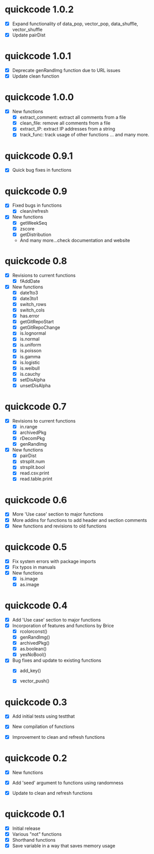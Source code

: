 # quickcode 1.0.2

- [x] Expand functionality of data_pop, vector_pop, data_shuffle, vector_shuffle
- [x] Update pairDist

# quickcode 1.0.1

- [x] Deprecate genRandImg function due to URL issues
- [x] Update clean function

# quickcode 1.0.0

- [x] New functions
    - [x] extract_comment: extract all comments from a file
    - [x] clean_file: remove all comments from a file
    - [x] extract_IP: extract IP addresses from a string
    - [x] track_func: track usage of other functions
    ... and many more.
    
# quickcode 0.9.1

- [x] Quick bug fixes in functions 

# quickcode 0.9

- [x] Fixed bugs in functions
    - [x] clean/refresh
- [x] New functions 
    - [x] getWeekSeq
    - [x] zscore
    - [x] getDistribution
    - And many more...check documentation and website

# quickcode 0.8

- [x] Revisions to current functions
    - [x] fAddDate
- [x] New functions 
    - [x] date1to3
    - [x] date3to1
    - [x] switch_rows
    - [x] switch_cols
    - [x] has.error
    - [x] getGitRepoStart
    - [x] getGitRepoChange
    - [x] is.lognormal
    - [x] is.normal
    - [x] is.uniform
    - [x] is.poisson
    - [x] is.gamma
    - [x] is.logistic
    - [x] is.weibull
    - [x] is.cauchy
    - [x] setDisAlpha
    - [x] unsetDisAlpha
    
# quickcode 0.7

- [x] Revisions to current functions
    - [x] in.range
    - [x] archivedPkg 
    - [x] rDecomPkg 
    - [x] genRandImg
- [x] New functions 
    - [x] pairDist
    - [x] strsplit.num
    - [x] strsplit.bool
    - [x] read.csv.print
    - [x] read.table.print
    
# quickcode 0.6

- [x] More 'Use case' section to major functions
- [x] More addins for functions to add header and section comments
- [x] New functions and revisions to old functions

# quickcode 0.5

- [x] Fix system errors with package imports
- [x] Fix typos in manuals
- [x] New functions
  - [x] is.image
  - [x] as.image

# quickcode 0.4

- [x] Add 'Use case' section to major functions
- [x] Incorporation of features and functions by Brice
  - [x] rcolorconst()
  - [x] genRandImg()
  - [x] archivedPkg()
  - [x] as.boolean()
  - [x] yesNoBool()
      
- [x] Bug fixes and update to existing functions
  - [x] add_key()
  - [x] vector_push()


# quickcode 0.3

- [x] Add initial tests using testthat
- [x] New compilation of functions
- [x] Improvement to clean and refresh functions


# quickcode 0.2

- [x] New functions
- [x] Add 'seed' argument to functions using randomness
- [x] Update to clean and refresh functions


# quickcode 0.1

- [x] Initial release
- [x] Various "not" functions
- [x] Shorthand functions
- [x] Save variable in a way that saves memory usage

